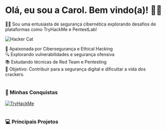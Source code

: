 # Olá, eu sou a Carol. Bem vindo(a)! 🖖🏼

🐱‍💻 Sou uma entusiasta de segurança cibernética explorando desafios de plataformas como TryHackMe e PentestLab!

![Hacker Cat]()

🚀 Apaixonada por Cibersegurança e Ethical Hacking  
🔍 Explorando vulnerabilidades e segurança ofensiva  
📚 Estudando técnicas de Red Team e Pentesting  
🎯 Objetivo: Contribuir para a segurança digital e dificultar a vida dos crackers. 

#

### 🥇 Minhas Conquistas


[![TryHackMe](https://tryhackme-badges.s3.amazonaws.com/YoruichiBlack.png)](https://tryhackme.com/p/SEU_USUARIO_THM)

#

### 💻 Principais Projetos 

<!--
**YoruichiBlack/YoruichiBlack** is a ✨ _special_ ✨ repository because its `README.md` (this file) appears on your GitHub profile.

Here are some ideas to get you started:

- 🔭 I’m currently working on ...
- 🌱 I’m currently learning ...
- 👯 I’m looking to collaborate on ...
- 🤔 I’m looking for help with ...
- 💬 Ask me about ...
- 📫 How to reach me: ...
- 😄 Pronouns: ...
- ⚡ Fun fact: ...
-->
